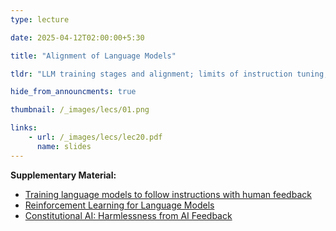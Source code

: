 ```yaml
---
type: lecture

date: 2025-04-12T02:00:00+5:30

title: "Alignment of Language Models"

tldr: "LLM training stages and alignment; limits of instruction tuning; RLHF with human or AI feedback; reward model using Bradley-Terry preferences; REINFORCE and gradient tricks; Q-function and advantage estimation; PPO for stable policy optimization."

hide_from_announcments: true

thumbnail: /_images/lecs/01.png

links: 
    - url: /_images/lecs/lec20.pdf
      name: slides
---
```

**Supplementary Material:**
- [Training language models to follow instructions with human feedback](https://cdn.openai.com/papers/Training_language_models_to_follow_instructions_with_human_feedback.pdf)
- [Reinforcement Learning for Language Models](https://gist.github.com/yoavg/6bff0fecd65950898eba1bb321cfbd81)
- [Constitutional AI: Harmlessness from AI Feedback](https://arxiv.org/pdf/2212.08073)
